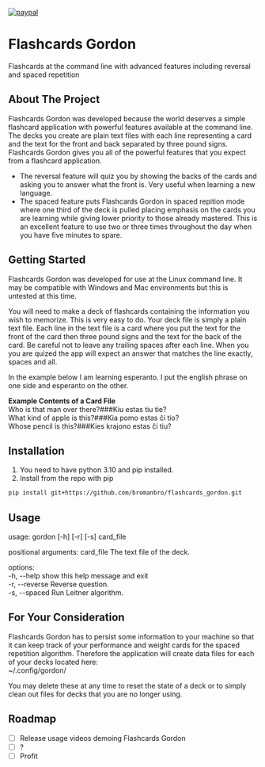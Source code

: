 [![paypal](https://www.paypalobjects.com/en_US/i/btn/btn_donateCC_LG.gif)](https://www.paypal.me/DorianYeager/5)

# Flashcards Gordon
Flashcards at the command line with advanced features including reversal and spaced repetition

## About The Project
Flashcards Gordon was developed because the world deserves a simple flashcard application with powerful features available at the command line.  The decks you create are plain text files with each line representing a card and the text for the front and back separated by three pound signs.  Flashcards Gordon gives you all of the powerful features that you expect from a flashcard application.  
* The reversal feature will quiz you by showing the backs of the cards and asking you to answer what the front is.  Very useful when learning a new language.
* The spaced feature puts Flashcards Gordon in spaced repition mode where one third of the deck is pulled placing emphasis on the cards you are learning while giving lower priority to those already mastered.  This is an excellent feature to use two or three times throughout the day when you have five minutes to spare.

## Getting Started
Flashcards Gordon was developed for use at the Linux command line.  It may be compatible with Windows and Mac environments but this is untested at this time.

You will need to make a deck of flashcards containing the information you wish to memorize.  This is very easy to do.  Your deck file is simply a plain text file.  Each line in the text file is a card where you put the text for the front of the card then three pound signs and the text for the back of the card.  Be careful not to leave any trailing spaces after each line.  When you you are quized the app will expect an answer that matches the line exactly, spaces and all.   

In the example below I am learning esperanto.  I put the english phrase on one side and esperanto on the other.

**Example Contents of a Card File**   
Who is that man over there?###Kiu estas tiu tie?   
What kind of apple is this?###Kia pomo estas ĉi tio?   
Whose pencil is this?###Kies krajono estas ĉi tiu?   
## Installation
1. You need to have python 3.10 and pip installed.
2. Install from the repo with pip
```sh
pip install git+https://github.com/bromanbro/flashcards_gordon.git
```
## Usage
usage: gordon [-h] [-r] [-s] card_file

positional arguments:
  card_file      The text file of the deck.

options:   
  -h, --help     show this help message and exit   
  -r, --reverse  Reverse question.   
  -s, --spaced   Run Leitner algorithm.   

## For Your Consideration
Flashcards Gordon has to persist some information to your machine so that it can keep track of your performance and weight cards for the spaced repetition algorithm.  Therefore the application will create data files for each of your decks located here:   
~/.config/gordon/

You may delete these at any time to reset the state of a deck or to simply clean out files for decks that you are no longer using.

## Roadmap
- [ ] Release usage videos demoing Flashcards Gordon
- [ ] ?
- [ ] Profit
